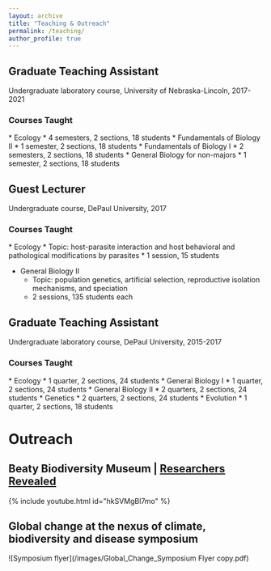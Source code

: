 ```yaml
---
layout: archive
title: "Teaching & Outreach"
permalink: /teaching/
author_profile: true
---
```

<h2> Graduate Teaching Assistant </h2>
Undergraduate laboratory course, University of Nebraska-Lincoln, 2017-2021

<h3> Courses Taught </h3>
* Ecology
  * 4 semesters, 2 sections, 18 students
* Fundamentals of Biology II
  * 1 semester, 2 sections, 18 students
* Fundamentals of Biology I
  * 2 semesters, 2 sections, 18 students
* General Biology for non-majors
  * 1 semester, 2 sections, 18 students

<h2> Guest Lecturer </h2>
Undergraduate course, DePaul University, 2017

<h3> Courses Taught </h3>
* Ecology
  * Topic: host-parasite interaction and host behavioral and pathological modifications by parasites
  * 1 session, 15 students

* General Biology II
  * Topic: population genetics, artificial selection, reproductive isolation mechanisms, and speciation
  * 2 sessions, 135 students each

<h2> Graduate Teaching Assistant </h2>
Undergraduate laboratory course, DePaul University, 2015-2017

<h3> Courses Taught </h3>
* Ecology
  * 1 quarter, 2 sections, 24 students
* General Biology I
  * 1 quarter, 2 sections, 24 students
* General Biology II
  * 2 quarters, 2 sections, 24 students
* Genetics
  * 2 quarters, 2 sections, 24 students
* Evolution
  * 1 quarter, 2 sections, 18 students



<h1> Outreach </h1>

## Beaty Biodiversity Museum | [Researchers Revealed](https://explore.beatymuseum.ubc.ca/researchers-revealed/)

{% include youtube.html id="hkSVMgBl7mo" %}

## Global change at the nexus of climate, biodiversity and disease symposium

![Symposium flyer](/images/Global_Change_Symposium Flyer copy.pdf)
